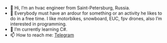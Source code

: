 - 👋 Hi, I’m an hvac engineer from Saint-Petersburg, Russia.
- 👀 Everybody must have an ardour for something or an activity he likes to do in a free time. I like motorbikes, snowboard, EUC, fpv drones, also I’m interested in programming.
- 🌱 I’m currently learning C#.
- 📫 How to reach me: <a href="https://telegram.im/@<FPV_SPB>" target="_blank">Telegram</a>

<!---
AntonShatsky/AntonShatsky is a ✨ special ✨ repository because its `README.md` (this file) appears on your GitHub profile.
You can click the Preview link to take a look at your changes.
--->
